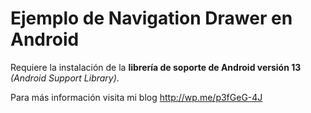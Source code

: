# Ejemplo de Navigation Drawer en Android

Requiere la instalación de la **librería de soporte de Android versión 13** *(Android Support Library)*.

Para más información visita mi blog http://wp.me/p3fGeG-4J